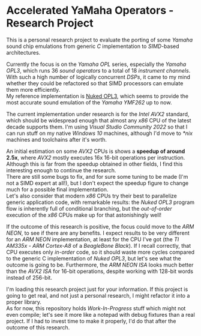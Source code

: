 # Accelerated YaMaha Operators - Research Project

This is a personal research project to evaluate the porting of some *Yamaha* sound chip emulations from generic *C* implementation to *SIMD*-based architectures.

Currently the focus is on the *Yamaha OPL* series, especially the *Yamaha OPL3*, which runs 36 *sound operators* to a total of 18 *instrument channels*.
With such a high number of logically concurrent *DSPs*, it came to my mind whether they could be refactored so that SIMD processors can emulate them more efficiently.<br/>
My reference implementation is [Nuked OPL3](https://github.com/nukeykt/Nuked-OPL3), which seems to provide the most accurate sound emulation of the *Yamaha YMF262* up to now.

The current implementation under research is for the *Intel AVX2* standard, which should be widespread enough that almost any *x86* CPU of the latest decade supports them.
I'm using *Visual Studio Community 2022* so that I can run stuff on my native *Windows 10* machines, although I'd move to *\*nix* machines and toolchains after it's worth.

An initial estimation on some *AVX2* CPUs is shows a **speedup of around 2.5x**, where *AVX2* mostly executes 16x 16-bit operations per instruction.
Although this is far from the speedup obtained in other fields, I find this interesting enough to continue the research.<br/>
There are still some bugs to fix, and for sure some tuning to be made (I'm not a SIMD expert at all!), but I don't expect the speedup figure to change much for a possible final implementation.<br/>
Let's also consider that modern *x86* CPUs try their best to parallelize generic application code, with remarkable results: the *Nuked OPL3* program flow is inherently full of conditional branching, but the *out-of-order* execution of the *x86* CPUs make up for that astonishingly well!

If the outcome of this research is positive, the focus could move to the *ARM NEON*, to see if there are any benefits.
I expect results to be very different for an *ARM NEON* implementation, at least for the CPU I've got (the *TI AM335x - ARM Cortex-A8* of a *BeagleBone Black*).
If I recall correctly, that CPU executes only *in-order* code, so it should waste more cycles compared to the generic C implementation of *Nuked OPL3*, but let's see what the outcome is going to be.
Furthermore, the *ARM NEON ISA* looks much better than the *AVX2 ISA* for 16-bit operations, despite working with 128-bit words instead of 256-bit.

I'm loading this research project just for your information. If this project is going to get real, and not just a personal research, I might refactor it into a proper library.<br/>
As for now, this repository holds *Work-In-Progress* stuff which might not even compile; let's see it more like a notepad with debug fixtures than a real project.
If I had to invest time to make it properly, I'd do that after the outcome of this research.
